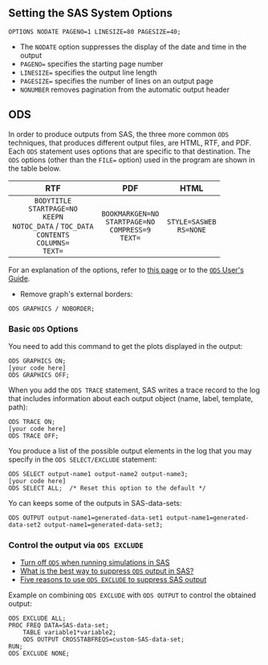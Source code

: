 ## Setting the SAS System Options

```
OPTIONS NODATE PAGENO=1 LINESIZE=80 PAGESIZE=40;
```

* The `NODATE` option suppresses the display of the date and time in the output
* `PAGENO=` specifies the starting page number
* `LINESIZE=` specifies the output line length
* `PAGESIZE=` specifies the number of lines on an output page
* `NONUMBER` removes pagination from the automatic output header

## ODS 

In order to produce outputs from SAS, the three more common `ODS` techniques, that produces different output files, are HTML, RTF, and PDF. Each `ODS` statement uses options that are specific to that destination. The `ODS` options (other than the `FILE=` option) used in the program are shown in the table below. 

|                   **RTF**             |                  **PDF**                   |     **HTML**        |
|:---------------------------------------:|:--------------------------------------------:|:--------------------:|
| `BODYTITLE` <br> `STARTPAGE=NO` <br> `KEEPN` <br> `NOTOC_DATA` / `TOC_DATA` <br> `CONTENTS` <br> `COLUMNS=` <br> `TEXT=` | `BOOKMARKGEN=NO` <br> `STARTPAGE=NO` <br> `COMPRESS=9` <br> `TEXT=` | `STYLE=SASWEB` <br> `RS=NONE` |

For an explanation of the options, refer to [this page](http://www2.sas.com/proceedings/forum2007/021-2007.pdf) or to the [`ODS` User's Guide](https://support.sas.com/documentation/cdl/en/odsug/69832/HTML/default/viewer.htm#titlepage.htm).

* Remove graph's external borders:
```
ODS GRAPHICS / NOBORDER;
```

### Basic `ODS` Options

You need to add this command to get the plots displayed in the output:

```
ODS GRAPHICS ON;
[your code here]
ODS GRAPHICS OFF;
```

When you add the `ODS TRACE` statement, SAS writes a trace record to the log that includes information about each output object (name, label, template, path):

``` 
ODS TRACE ON;
[your code here]
ODS TRACE OFF;
```

You produce a list of the possible output elements in the log that you may specify in the `ODS SELECT/EXCLUDE` statement:

```
ODS SELECT output-name1 output-name2 output-name3;
[your code here]
ODS SELECT ALL;  /* Reset this option to the default */
```

Yo can keeps some of the outputs in SAS-data-sets:

```
ODS OUTPUT output-name1=generated-data-set1 output-name1=generated-data-set2 output-name1=generated-data-set3;
```

### Control the output via `ODS EXCLUDE`

* [Turn off `ODS` when running simulations in SAS](https://blogs.sas.com/content/iml/2013/05/24/turn-off-ods-for-simulations.html)
* [What is the best way to suppress `ODS` output in SAS?](https://blogs.sas.com/content/iml/2015/05/26/suppress-ods.html)
* [Five reasons to use `ODS EXCLUDE` to suppress SAS output](https://blogs.sas.com/content/iml/2015/05/28/five-reasons-ods-exclude.html)

Example on combining `ODS EXCLUDE` with `ODS OUTPUT` to control the obtained output:

```
ODS EXCLUDE ALL;
PROC FREQ DATA=SAS-data-set;
	TABLE variable1*variable2;
	ODS OUTPUT CROSSTABFREQS=custom-SAS-data-set;
RUN;
ODS EXCLUDE NONE;
```



